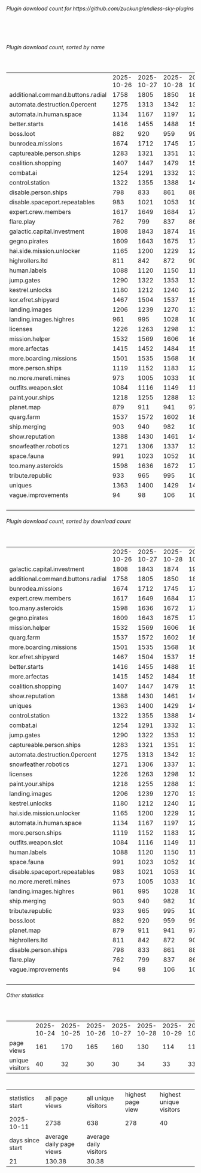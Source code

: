 <h6>Plugin download count for https://github.com/zuckung/endless-sky-plugins</h6><br>
<br>
<h6>Plugin download count, sorted by name</h6><sub><sup><br>
<table>
	<tr>
		<td></td>
		<td>2025-10-26</td>
		<td>2025-10-27</td>
		<td>2025-10-28</td>
		<td>2025-10-29</td>
		<td>2025-10-30</td>
		<td>2025-10-31</td>
		<td>2025-11-01</td>
		<td>today +</td>
	</tr>
	<tr>
		<td>additional.command.buttons.radial</td>
		<td>1758</td>
		<td>1805</td>
		<td>1850</td>
		<td>1880</td>
		<td>1914</td>
		<td>1961</td>
		<td>1986</td>
		<td>+ 25</td>
	</tr>
	<tr>
		<td>automata.destruction.0percent</td>
		<td>1275</td>
		<td>1313</td>
		<td>1342</td>
		<td>1373</td>
		<td>1403</td>
		<td>1443</td>
		<td>1464</td>
		<td>+ 21</td>
	</tr>
	<tr>
		<td>automata.in.human.space</td>
		<td>1134</td>
		<td>1167</td>
		<td>1197</td>
		<td>1225</td>
		<td>1256</td>
		<td>1293</td>
		<td>1309</td>
		<td>+ 16</td>
	</tr>
	<tr>
		<td>better.starts</td>
		<td>1416</td>
		<td>1455</td>
		<td>1488</td>
		<td>1524</td>
		<td>1562</td>
		<td>1603</td>
		<td>1623</td>
		<td>+ 20</td>
	</tr>
	<tr>
		<td>boss.loot</td>
		<td>882</td>
		<td>920</td>
		<td>959</td>
		<td>994</td>
		<td>1025</td>
		<td>1066</td>
		<td>1086</td>
		<td>+ 20</td>
	</tr>
	<tr>
		<td>bunrodea.missions</td>
		<td>1674</td>
		<td>1712</td>
		<td>1745</td>
		<td>1777</td>
		<td>1811</td>
		<td>1851</td>
		<td>1868</td>
		<td>+ 17</td>
	</tr>
	<tr>
		<td>captureable.person.ships</td>
		<td>1283</td>
		<td>1321</td>
		<td>1351</td>
		<td>1380</td>
		<td>1409</td>
		<td>1447</td>
		<td>1464</td>
		<td>+ 17</td>
	</tr>
	<tr>
		<td>coalition.shopping</td>
		<td>1407</td>
		<td>1447</td>
		<td>1479</td>
		<td>1509</td>
		<td>1543</td>
		<td>1581</td>
		<td>1598</td>
		<td>+ 17</td>
	</tr>
	<tr>
		<td>combat.ai</td>
		<td>1254</td>
		<td>1291</td>
		<td>1332</td>
		<td>1370</td>
		<td>1407</td>
		<td>1447</td>
		<td>1475</td>
		<td>+ 28</td>
	</tr>
	<tr>
		<td>control.station</td>
		<td>1322</td>
		<td>1355</td>
		<td>1388</td>
		<td>1421</td>
		<td>1450</td>
		<td>1487</td>
		<td>1506</td>
		<td>+ 19</td>
	</tr>
	<tr>
		<td>disable.person.ships</td>
		<td>798</td>
		<td>833</td>
		<td>861</td>
		<td>887</td>
		<td>918</td>
		<td>957</td>
		<td>972</td>
		<td>+ 15</td>
	</tr>
	<tr>
		<td>disable.spaceport.repeatables</td>
		<td>983</td>
		<td>1021</td>
		<td>1053</td>
		<td>1079</td>
		<td>1107</td>
		<td>1145</td>
		<td>1162</td>
		<td>+ 17</td>
	</tr>
	<tr>
		<td>expert.crew.members</td>
		<td>1617</td>
		<td>1649</td>
		<td>1684</td>
		<td>1720</td>
		<td>1758</td>
		<td>1799</td>
		<td>1816</td>
		<td>+ 17</td>
	</tr>
	<tr>
		<td>flare.play</td>
		<td>762</td>
		<td>799</td>
		<td>837</td>
		<td>869</td>
		<td>900</td>
		<td>937</td>
		<td>953</td>
		<td>+ 16</td>
	</tr>
	<tr>
		<td>galactic.capital.investment</td>
		<td>1808</td>
		<td>1843</td>
		<td>1874</td>
		<td>1908</td>
		<td>1938</td>
		<td>1993</td>
		<td>2021</td>
		<td>+ 28</td>
	</tr>
	<tr>
		<td>gegno.pirates</td>
		<td>1609</td>
		<td>1643</td>
		<td>1675</td>
		<td>1704</td>
		<td>1736</td>
		<td>1776</td>
		<td>1793</td>
		<td>+ 17</td>
	</tr>
	<tr>
		<td>hai.side.mission.unlocker</td>
		<td>1165</td>
		<td>1200</td>
		<td>1229</td>
		<td>1258</td>
		<td>1289</td>
		<td>1326</td>
		<td>1341</td>
		<td>+ 15</td>
	</tr>
	<tr>
		<td>highrollers.ltd</td>
		<td>811</td>
		<td>842</td>
		<td>872</td>
		<td>904</td>
		<td>937</td>
		<td>974</td>
		<td>990</td>
		<td>+ 16</td>
	</tr>
	<tr>
		<td>human.labels</td>
		<td>1088</td>
		<td>1120</td>
		<td>1150</td>
		<td>1183</td>
		<td>1212</td>
		<td>1253</td>
		<td>1270</td>
		<td>+ 17</td>
	</tr>
	<tr>
		<td>jump.gates</td>
		<td>1290</td>
		<td>1322</td>
		<td>1353</td>
		<td>1381</td>
		<td>1410</td>
		<td>1455</td>
		<td>1472</td>
		<td>+ 17</td>
	</tr>
	<tr>
		<td>kestrel.unlocks</td>
		<td>1180</td>
		<td>1212</td>
		<td>1240</td>
		<td>1277</td>
		<td>1307</td>
		<td>1344</td>
		<td>1362</td>
		<td>+ 18</td>
	</tr>
	<tr>
		<td>kor.efret.shipyard</td>
		<td>1467</td>
		<td>1504</td>
		<td>1537</td>
		<td>1571</td>
		<td>1601</td>
		<td>1639</td>
		<td>1656</td>
		<td>+ 17</td>
	</tr>
	<tr>
		<td>landing.images</td>
		<td>1206</td>
		<td>1239</td>
		<td>1270</td>
		<td>1304</td>
		<td>1335</td>
		<td>1375</td>
		<td>1393</td>
		<td>+ 18</td>
	</tr>
	<tr>
		<td>landing.images.highres</td>
		<td>961</td>
		<td>995</td>
		<td>1028</td>
		<td>1057</td>
		<td>1089</td>
		<td>1125</td>
		<td>1143</td>
		<td>+ 18</td>
	</tr>
	<tr>
		<td>licenses</td>
		<td>1226</td>
		<td>1263</td>
		<td>1298</td>
		<td>1335</td>
		<td>1369</td>
		<td>1419</td>
		<td>1441</td>
		<td>+ 22</td>
	</tr>
	<tr>
		<td>mission.helper</td>
		<td>1532</td>
		<td>1569</td>
		<td>1606</td>
		<td>1642</td>
		<td>1688</td>
		<td>1725</td>
		<td>1750</td>
		<td>+ 25</td>
	</tr>
	<tr>
		<td>more.arfectas</td>
		<td>1415</td>
		<td>1452</td>
		<td>1484</td>
		<td>1518</td>
		<td>1547</td>
		<td>1588</td>
		<td>1607</td>
		<td>+ 19</td>
	</tr>
	<tr>
		<td>more.boarding.missions</td>
		<td>1501</td>
		<td>1535</td>
		<td>1568</td>
		<td>1605</td>
		<td>1639</td>
		<td>1680</td>
		<td>1699</td>
		<td>+ 19</td>
	</tr>
	<tr>
		<td>more.person.ships</td>
		<td>1119</td>
		<td>1152</td>
		<td>1183</td>
		<td>1212</td>
		<td>1245</td>
		<td>1281</td>
		<td>1298</td>
		<td>+ 17</td>
	</tr>
	<tr>
		<td>no.more.mereti.mines</td>
		<td>973</td>
		<td>1005</td>
		<td>1033</td>
		<td>1061</td>
		<td>1094</td>
		<td>1131</td>
		<td>1146</td>
		<td>+ 15</td>
	</tr>
	<tr>
		<td>outfits.weapon.slot</td>
		<td>1084</td>
		<td>1116</td>
		<td>1149</td>
		<td>1184</td>
		<td>1215</td>
		<td>1253</td>
		<td>1273</td>
		<td>+ 20</td>
	</tr>
	<tr>
		<td>paint.your.ships</td>
		<td>1218</td>
		<td>1255</td>
		<td>1288</td>
		<td>1323</td>
		<td>1354</td>
		<td>1396</td>
		<td>1413</td>
		<td>+ 17</td>
	</tr>
	<tr>
		<td>planet.map</td>
		<td>879</td>
		<td>911</td>
		<td>941</td>
		<td>971</td>
		<td>999</td>
		<td>1038</td>
		<td>1053</td>
		<td>+ 15</td>
	</tr>
	<tr>
		<td>quarg.farm</td>
		<td>1537</td>
		<td>1572</td>
		<td>1602</td>
		<td>1635</td>
		<td>1667</td>
		<td>1706</td>
		<td>1725</td>
		<td>+ 19</td>
	</tr>
	<tr>
		<td>ship.merging</td>
		<td>903</td>
		<td>940</td>
		<td>982</td>
		<td>1020</td>
		<td>1056</td>
		<td>1098</td>
		<td>1127</td>
		<td>+ 29</td>
	</tr>
	<tr>
		<td>show.reputation</td>
		<td>1388</td>
		<td>1430</td>
		<td>1461</td>
		<td>1489</td>
		<td>1527</td>
		<td>1564</td>
		<td>1581</td>
		<td>+ 17</td>
	</tr>
	<tr>
		<td>snowfeather.robotics</td>
		<td>1271</td>
		<td>1306</td>
		<td>1337</td>
		<td>1368</td>
		<td>1399</td>
		<td>1439</td>
		<td>1458</td>
		<td>+ 19</td>
	</tr>
	<tr>
		<td>space.fauna</td>
		<td>991</td>
		<td>1023</td>
		<td>1052</td>
		<td>1081</td>
		<td>1117</td>
		<td>1154</td>
		<td>1169</td>
		<td>+ 15</td>
	</tr>
	<tr>
		<td>too.many.asteroids</td>
		<td>1598</td>
		<td>1636</td>
		<td>1672</td>
		<td>1705</td>
		<td>1740</td>
		<td>1780</td>
		<td>1803</td>
		<td>+ 23</td>
	</tr>
	<tr>
		<td>tribute.republic</td>
		<td>933</td>
		<td>965</td>
		<td>995</td>
		<td>1023</td>
		<td>1053</td>
		<td>1091</td>
		<td>1109</td>
		<td>+ 18</td>
	</tr>
	<tr>
		<td>uniques</td>
		<td>1363</td>
		<td>1400</td>
		<td>1429</td>
		<td>1460</td>
		<td>1491</td>
		<td>1530</td>
		<td>1549</td>
		<td>+ 19</td>
	</tr>
	<tr>
		<td>vague.improvements</td>
		<td>94</td>
		<td>98</td>
		<td>106</td>
		<td>109</td>
		<td>112</td>
		<td>115</td>
		<td>115</td>
		<td></td>
	</tr>
	<tr>
		<td></td>
		<td></td>
		<td></td>
		<td></td>
		<td></td>
		<td></td>
		<td></td>
		<td>59039</td>
		<td>774</td>
	</tr>
</table>
</sub></sup>
<h6>Plugin download count, sorted by download count</h6><sub><sup><br>
<table>
	<tr>
		<td></td>
		<td>2025-10-26</td>
		<td>2025-10-27</td>
		<td>2025-10-28</td>
		<td>2025-10-29</td>
		<td>2025-10-30</td>
		<td>2025-10-31</td>
		<td>2025-11-01</td>
		<td>today +</td>
	</tr>
	<tr>
		<td>galactic.capital.investment</td>
		<td>1808</td>
		<td>1843</td>
		<td>1874</td>
		<td>1908</td>
		<td>1938</td>
		<td>1993</td>
		<td>2021</td>
		<td>+ 28</td>
	</tr>
	<tr>
		<td>additional.command.buttons.radial</td>
		<td>1758</td>
		<td>1805</td>
		<td>1850</td>
		<td>1880</td>
		<td>1914</td>
		<td>1961</td>
		<td>1986</td>
		<td>+ 25</td>
	</tr>
	<tr>
		<td>bunrodea.missions</td>
		<td>1674</td>
		<td>1712</td>
		<td>1745</td>
		<td>1777</td>
		<td>1811</td>
		<td>1851</td>
		<td>1868</td>
		<td>+ 17</td>
	</tr>
	<tr>
		<td>expert.crew.members</td>
		<td>1617</td>
		<td>1649</td>
		<td>1684</td>
		<td>1720</td>
		<td>1758</td>
		<td>1799</td>
		<td>1816</td>
		<td>+ 17</td>
	</tr>
	<tr>
		<td>too.many.asteroids</td>
		<td>1598</td>
		<td>1636</td>
		<td>1672</td>
		<td>1705</td>
		<td>1740</td>
		<td>1780</td>
		<td>1803</td>
		<td>+ 23</td>
	</tr>
	<tr>
		<td>gegno.pirates</td>
		<td>1609</td>
		<td>1643</td>
		<td>1675</td>
		<td>1704</td>
		<td>1736</td>
		<td>1776</td>
		<td>1793</td>
		<td>+ 17</td>
	</tr>
	<tr>
		<td>mission.helper</td>
		<td>1532</td>
		<td>1569</td>
		<td>1606</td>
		<td>1642</td>
		<td>1688</td>
		<td>1725</td>
		<td>1750</td>
		<td>+ 25</td>
	</tr>
	<tr>
		<td>quarg.farm</td>
		<td>1537</td>
		<td>1572</td>
		<td>1602</td>
		<td>1635</td>
		<td>1667</td>
		<td>1706</td>
		<td>1725</td>
		<td>+ 19</td>
	</tr>
	<tr>
		<td>more.boarding.missions</td>
		<td>1501</td>
		<td>1535</td>
		<td>1568</td>
		<td>1605</td>
		<td>1639</td>
		<td>1680</td>
		<td>1699</td>
		<td>+ 19</td>
	</tr>
	<tr>
		<td>kor.efret.shipyard</td>
		<td>1467</td>
		<td>1504</td>
		<td>1537</td>
		<td>1571</td>
		<td>1601</td>
		<td>1639</td>
		<td>1656</td>
		<td>+ 17</td>
	</tr>
	<tr>
		<td>better.starts</td>
		<td>1416</td>
		<td>1455</td>
		<td>1488</td>
		<td>1524</td>
		<td>1562</td>
		<td>1603</td>
		<td>1623</td>
		<td>+ 20</td>
	</tr>
	<tr>
		<td>more.arfectas</td>
		<td>1415</td>
		<td>1452</td>
		<td>1484</td>
		<td>1518</td>
		<td>1547</td>
		<td>1588</td>
		<td>1607</td>
		<td>+ 19</td>
	</tr>
	<tr>
		<td>coalition.shopping</td>
		<td>1407</td>
		<td>1447</td>
		<td>1479</td>
		<td>1509</td>
		<td>1543</td>
		<td>1581</td>
		<td>1598</td>
		<td>+ 17</td>
	</tr>
	<tr>
		<td>show.reputation</td>
		<td>1388</td>
		<td>1430</td>
		<td>1461</td>
		<td>1489</td>
		<td>1527</td>
		<td>1564</td>
		<td>1581</td>
		<td>+ 17</td>
	</tr>
	<tr>
		<td>uniques</td>
		<td>1363</td>
		<td>1400</td>
		<td>1429</td>
		<td>1460</td>
		<td>1491</td>
		<td>1530</td>
		<td>1549</td>
		<td>+ 19</td>
	</tr>
	<tr>
		<td>control.station</td>
		<td>1322</td>
		<td>1355</td>
		<td>1388</td>
		<td>1421</td>
		<td>1450</td>
		<td>1487</td>
		<td>1506</td>
		<td>+ 19</td>
	</tr>
	<tr>
		<td>combat.ai</td>
		<td>1254</td>
		<td>1291</td>
		<td>1332</td>
		<td>1370</td>
		<td>1407</td>
		<td>1447</td>
		<td>1475</td>
		<td>+ 28</td>
	</tr>
	<tr>
		<td>jump.gates</td>
		<td>1290</td>
		<td>1322</td>
		<td>1353</td>
		<td>1381</td>
		<td>1410</td>
		<td>1455</td>
		<td>1472</td>
		<td>+ 17</td>
	</tr>
	<tr>
		<td>captureable.person.ships</td>
		<td>1283</td>
		<td>1321</td>
		<td>1351</td>
		<td>1380</td>
		<td>1409</td>
		<td>1447</td>
		<td>1464</td>
		<td>+ 17</td>
	</tr>
	<tr>
		<td>automata.destruction.0percent</td>
		<td>1275</td>
		<td>1313</td>
		<td>1342</td>
		<td>1373</td>
		<td>1403</td>
		<td>1443</td>
		<td>1464</td>
		<td>+ 21</td>
	</tr>
	<tr>
		<td>snowfeather.robotics</td>
		<td>1271</td>
		<td>1306</td>
		<td>1337</td>
		<td>1368</td>
		<td>1399</td>
		<td>1439</td>
		<td>1458</td>
		<td>+ 19</td>
	</tr>
	<tr>
		<td>licenses</td>
		<td>1226</td>
		<td>1263</td>
		<td>1298</td>
		<td>1335</td>
		<td>1369</td>
		<td>1419</td>
		<td>1441</td>
		<td>+ 22</td>
	</tr>
	<tr>
		<td>paint.your.ships</td>
		<td>1218</td>
		<td>1255</td>
		<td>1288</td>
		<td>1323</td>
		<td>1354</td>
		<td>1396</td>
		<td>1413</td>
		<td>+ 17</td>
	</tr>
	<tr>
		<td>landing.images</td>
		<td>1206</td>
		<td>1239</td>
		<td>1270</td>
		<td>1304</td>
		<td>1335</td>
		<td>1375</td>
		<td>1393</td>
		<td>+ 18</td>
	</tr>
	<tr>
		<td>kestrel.unlocks</td>
		<td>1180</td>
		<td>1212</td>
		<td>1240</td>
		<td>1277</td>
		<td>1307</td>
		<td>1344</td>
		<td>1362</td>
		<td>+ 18</td>
	</tr>
	<tr>
		<td>hai.side.mission.unlocker</td>
		<td>1165</td>
		<td>1200</td>
		<td>1229</td>
		<td>1258</td>
		<td>1289</td>
		<td>1326</td>
		<td>1341</td>
		<td>+ 15</td>
	</tr>
	<tr>
		<td>automata.in.human.space</td>
		<td>1134</td>
		<td>1167</td>
		<td>1197</td>
		<td>1225</td>
		<td>1256</td>
		<td>1293</td>
		<td>1309</td>
		<td>+ 16</td>
	</tr>
	<tr>
		<td>more.person.ships</td>
		<td>1119</td>
		<td>1152</td>
		<td>1183</td>
		<td>1212</td>
		<td>1245</td>
		<td>1281</td>
		<td>1298</td>
		<td>+ 17</td>
	</tr>
	<tr>
		<td>outfits.weapon.slot</td>
		<td>1084</td>
		<td>1116</td>
		<td>1149</td>
		<td>1184</td>
		<td>1215</td>
		<td>1253</td>
		<td>1273</td>
		<td>+ 20</td>
	</tr>
	<tr>
		<td>human.labels</td>
		<td>1088</td>
		<td>1120</td>
		<td>1150</td>
		<td>1183</td>
		<td>1212</td>
		<td>1253</td>
		<td>1270</td>
		<td>+ 17</td>
	</tr>
	<tr>
		<td>space.fauna</td>
		<td>991</td>
		<td>1023</td>
		<td>1052</td>
		<td>1081</td>
		<td>1117</td>
		<td>1154</td>
		<td>1169</td>
		<td>+ 15</td>
	</tr>
	<tr>
		<td>disable.spaceport.repeatables</td>
		<td>983</td>
		<td>1021</td>
		<td>1053</td>
		<td>1079</td>
		<td>1107</td>
		<td>1145</td>
		<td>1162</td>
		<td>+ 17</td>
	</tr>
	<tr>
		<td>no.more.mereti.mines</td>
		<td>973</td>
		<td>1005</td>
		<td>1033</td>
		<td>1061</td>
		<td>1094</td>
		<td>1131</td>
		<td>1146</td>
		<td>+ 15</td>
	</tr>
	<tr>
		<td>landing.images.highres</td>
		<td>961</td>
		<td>995</td>
		<td>1028</td>
		<td>1057</td>
		<td>1089</td>
		<td>1125</td>
		<td>1143</td>
		<td>+ 18</td>
	</tr>
	<tr>
		<td>ship.merging</td>
		<td>903</td>
		<td>940</td>
		<td>982</td>
		<td>1020</td>
		<td>1056</td>
		<td>1098</td>
		<td>1127</td>
		<td>+ 29</td>
	</tr>
	<tr>
		<td>tribute.republic</td>
		<td>933</td>
		<td>965</td>
		<td>995</td>
		<td>1023</td>
		<td>1053</td>
		<td>1091</td>
		<td>1109</td>
		<td>+ 18</td>
	</tr>
	<tr>
		<td>boss.loot</td>
		<td>882</td>
		<td>920</td>
		<td>959</td>
		<td>994</td>
		<td>1025</td>
		<td>1066</td>
		<td>1086</td>
		<td>+ 20</td>
	</tr>
	<tr>
		<td>planet.map</td>
		<td>879</td>
		<td>911</td>
		<td>941</td>
		<td>971</td>
		<td>999</td>
		<td>1038</td>
		<td>1053</td>
		<td>+ 15</td>
	</tr>
	<tr>
		<td>highrollers.ltd</td>
		<td>811</td>
		<td>842</td>
		<td>872</td>
		<td>904</td>
		<td>937</td>
		<td>974</td>
		<td>990</td>
		<td>+ 16</td>
	</tr>
	<tr>
		<td>disable.person.ships</td>
		<td>798</td>
		<td>833</td>
		<td>861</td>
		<td>887</td>
		<td>918</td>
		<td>957</td>
		<td>972</td>
		<td>+ 15</td>
	</tr>
	<tr>
		<td>flare.play</td>
		<td>762</td>
		<td>799</td>
		<td>837</td>
		<td>869</td>
		<td>900</td>
		<td>937</td>
		<td>953</td>
		<td>+ 16</td>
	</tr>
	<tr>
		<td>vague.improvements</td>
		<td>94</td>
		<td>98</td>
		<td>106</td>
		<td>109</td>
		<td>112</td>
		<td>115</td>
		<td>115</td>
		<td></td>
	</tr>
	<tr>
		<td></td>
		<td></td>
		<td></td>
		<td></td>
		<td></td>
		<td></td>
		<td></td>
		<td>59039</td>
		<td>774</td>
	</tr>
</table>
</sub></sup>
<h6>Other statistics</h6><sub><sup><br>
<table>
	<tr>
		<td> </td>
		<td>2025-10-24</td>
		<td>2025-10-25</td>
		<td>2025-10-26</td>
		<td>2025-10-27</td>
		<td>2025-10-28</td>
		<td>2025-10-29</td>
		<td>2025-10-30</td>
		<td>2025-10-31</td>
		<td>2025-11-01</td>
	</tr>
	<tr>
		<td>page views</td>
		<td>161</td>
		<td>170</td>
		<td>165</td>
		<td>160</td>
		<td>130</td>
		<td>114</td>
		<td>114</td>
		<td>81</td>
		<td>69</td>
	</tr>
	<tr>
		<td>unique visitors</td>
		<td>40</td>
		<td>32</td>
		<td>30</td>
		<td>30</td>
		<td>34</td>
		<td>33</td>
		<td>33</td>
		<td>26</td>
		<td>22</td>
	</tr>
</table>
<br>
<table>
	<tr>
		<td>statistics start</td>
		<td>all page views</td>
		<td>all unique visitors</td>
		<td>highest page view</td>
		<td>highest unique visitors</td>
	</tr>
	<tr>
		<td>2025-10-11</td>
		<td>2738</td>
		<td>638</td>
		<td>278</td>
		<td>40</td>
	</tr>
	<tr>
		<td>days since start</td>
		<td>average daily page views</td>
		<td>average daily visitors</td>
		<td></td>
		<td></td>
	</tr>
	<tr>
		<td>21</td>
		<td>130.38</td>
		<td>30.38</td>
		<td></td>
		<td></td>
	</tr>
</table>
</sub></sup>
